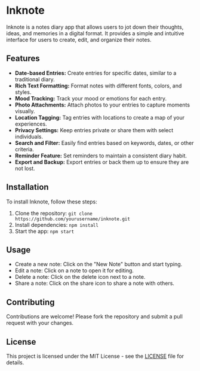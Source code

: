 # Inknote

Inknote is a notes diary app that allows users to jot down their thoughts, ideas, and memories in a digital format. It provides a simple and intuitive interface for users to create, edit, and organize their notes.

## Features

- **Date-based Entries:** Create entries for specific dates, similar to a traditional diary.
- **Rich Text Formatting:** Format notes with different fonts, colors, and styles.
- **Mood Tracking:** Track your mood or emotions for each entry.
- **Photo Attachments:** Attach photos to your entries to capture moments visually.
- **Location Tagging:** Tag entries with locations to create a map of your experiences.
- **Privacy Settings:** Keep entries private or share them with select individuals.
- **Search and Filter:** Easily find entries based on keywords, dates, or other criteria.
- **Reminder Feature:** Set reminders to maintain a consistent diary habit.
- **Export and Backup:** Export entries or back them up to ensure they are not lost.

## Installation

To install Inknote, follow these steps:

1. Clone the repository: `git clone https://github.com/yourusername/inknote.git`
2. Install dependencies: `npm install`
3. Start the app: `npm start`

## Usage

- Create a new note: Click on the "New Note" button and start typing.
- Edit a note: Click on a note to open it for editing.
- Delete a note: Click on the delete icon next to a note.
- Share a note: Click on the share icon to share a note with others.

## Contributing

Contributions are welcome! Please fork the repository and submit a pull request with your changes.

## License

This project is licensed under the MIT License - see the [LICENSE](LICENSE) file for details.
